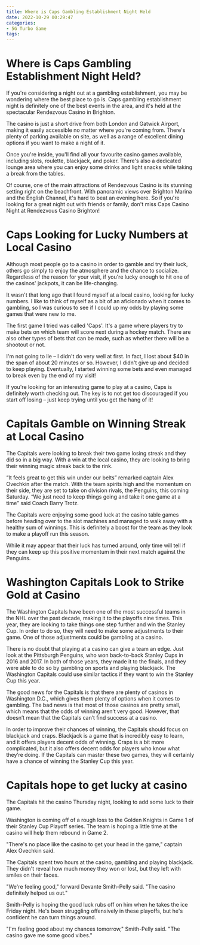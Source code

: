 ```yaml
---
title: Where is Caps Gambling Establishment Night Held
date: 2022-10-29 00:29:47
categories:
- 5G Turbo Game
tags:
---
```



#  Where is Caps Gambling Establishment Night Held?

If you're considering a night out at a gambling establishment, you may be wondering where the best place to go is. Caps gambling establishment night is definitely one of the best events in the area, and it's held at the spectacular Rendezvous Casino in Brighton.

The casino is just a short drive from both London and Gatwick Airport, making it easily accessible no matter where you're coming from. There's plenty of parking available on site, as well as a range of excellent dining options if you want to make a night of it.

Once you're inside, you'll find all your favourite casino games available, including slots, roulette, blackjack, and poker. There's also a dedicated lounge area where you can enjoy some drinks and light snacks while taking a break from the tables.

Of course, one of the main attractions of Rendezvous Casino is its stunning setting right on the beachfront. With panoramic views over Brighton Marina and the English Channel, it's hard to beat an evening here. So if you're looking for a great night out with friends or family, don't miss Caps Casino Night at Rendezvous Casino Brighton!

#  Caps Looking for Lucky Numbers at Local Casino

Although most people go to a casino in order to gamble and try their luck, others go simply to enjoy the atmosphere and the chance to socialize. Regardless of the reason for your visit, if you're lucky enough to hit one of the casinos' jackpots, it can be life-changing.

It wasn't that long ago that I found myself at a local casino, looking for lucky numbers. I like to think of myself as a bit of an aficionado when it comes to gambling, so I was curious to see if I could up my odds by playing some games that were new to me.

The first game I tried was called 'Caps'. It's a game where players try to make bets on which team will score next during a hockey match. There are also other types of bets that can be made, such as whether there will be a shootout or not. 

I'm not going to lie – I didn't do very well at first. In fact, I lost about $40 in the span of about 20 minutes or so. However, I didn't give up and decided to keep playing. Eventually, I started winning some bets and even managed to break even by the end of my visit!

If you're looking for an interesting game to play at a casino, Caps is definitely worth checking out. The key is to not get too discouraged if you start off losing – just keep trying until you get the hang of it!

#  Capitals Gamble on Winning Streak at Local Casino

The Capitals were looking to break their two game losing streak and they did so in a big way. With a win at the local casino, they are looking to bring their winning magic streak back to the rink.

“It feels great to get this win under our belts” remarked captain Alex Ovechkin after the match. With the team spirits high and the momentum on their side, they are set to take on division rivals, the Penguins, this coming Saturday. “We just need to keep things going and take it one game at a time” said Coach Barry Trotz.

The Capitals were enjoying some good luck at the casino table games before heading over to the slot machines and managed to walk away with a healthy sum of winnings. This is definitely a boost for the team as they look to make a playoff run this season.

While it may appear that their luck has turned around, only time will tell if they can keep up this positive momentum in their next match against the Penguins.

#  Washington Capitals Look to Strike Gold at Casino

The Washington Capitals have been one of the most successful teams in the NHL over the past decade, making it to the playoffs nine times. This year, they are looking to take things one step further and win the Stanley Cup. In order to do so, they will need to make some adjustments to their game. One of those adjustments could be gambling at a casino.

There is no doubt that playing at a casino can give a team an edge. Just look at the Pittsburgh Penguins, who won back-to-back Stanley Cups in 2016 and 2017. In both of those years, they made it to the finals, and they were able to do so by gambling on sports and playing blackjack. The Washington Capitals could use similar tactics if they want to win the Stanley Cup this year.

The good news for the Capitals is that there are plenty of casinos in Washington D.C., which gives them plenty of options when it comes to gambling. The bad news is that most of those casinos are pretty small, which means that the odds of winning aren’t very good. However, that doesn’t mean that the Capitals can’t find success at a casino.

In order to improve their chances of winning, the Capitals should focus on blackjack and craps. Blackjack is a game that is incredibly easy to learn, and it offers players decent odds of winning. Craps is a bit more complicated, but it also offers decent odds for players who know what they’re doing. If the Capitals can master these two games, they will certainly have a chance of winning the Stanley Cup this year.

#  Capitals hope to get lucky at casino

The Capitals hit the casino Thursday night, looking to add some luck to their game.

Washington is coming off of a rough loss to the Golden Knights in Game 1 of their Stanley Cup Playoff series. The team is hoping a little time at the casino will help them rebound in Game 2.

"There's no place like the casino to get your head in the game," captain Alex Ovechkin said.

The Capitals spent two hours at the casino, gambling and playing blackjack. They didn't reveal how much money they won or lost, but they left with smiles on their faces.

"We're feeling good," forward Devante Smith-Pelly said. "The casino definitely helped us out."

Smith-Pelly is hoping the good luck rubs off on him when he takes the ice Friday night. He's been struggling offensively in these playoffs, but he's confident he can turn things around.

"I'm feeling good about my chances tomorrow," Smith-Pelly said. "The casino gave me some good vibes."